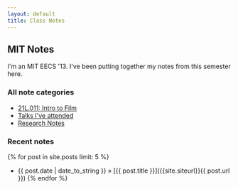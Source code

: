 ```yaml
---
layout: default
title: Class Notes
---
```

## MIT Notes
  <p>
    I'm an MIT EECS '13. I've been putting together my notes from this semester here.
  </p>

### All note categories
- [21L.011: Intro to Film]({{site.siteurl}}/pages/21L011)
- [Talks I've attended]({{site.siteurl}}/pages/talks)
- [Research Notes]({{site.siteurl}}/pages/UROP)

### Recent notes
{% for post in site.posts limit: 5 %}
- {{ post.date | date_to_string }} &raquo; [{{ post.title }}]({{site.siteurl}}{{ post.url }})
{% endfor %}